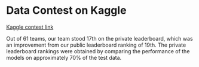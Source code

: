 # Data Contest on Kaggle

<a href="https://www.kaggle.com/competitions/prml-data-contest-mkn-jul-2021/" target="\_blank">Kaggle contest link</a>

Out of 61 teams, our team stood 17th on the private leaderboard, which was an improvement from our public leaderboard ranking of 19th. The private leaderboard rankings were obtained by comparing the performance of the models on approximately 70% of the test data.
